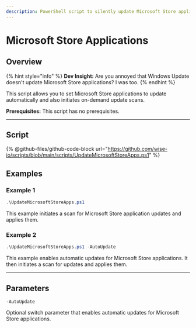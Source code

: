 ```yaml
---
description: PowerShell script to silently update Microsoft Store applications.
---
```


# Microsoft Store Applications

## Overview

{% hint style="info" %}
**Dev Insight:** Are you annoyed that Windows Update doesn't update Microsoft Store applications? I was too.
{% endhint %}

This script allows you to set Microsoft Store applications to update automatically and also initiates on-demand update scans.

**Prerequisites:** This script has no prerequisites.&#x20;

***

## Script

{% @github-files/github-code-block url="https://github.com/wise-io/scripts/blob/main/scripts/UpdateMicrosoftStoreApps.ps1" %}

## Examples

### Example 1

```powershell
.\UpdateMicrosoftStoreApps.ps1
```

This example initiates a scan for Microsoft Store application updates and applies them.

### Example 2

```powershell
.\UpdateMicrosoftStoreApps.ps1 -AutoUpdate
```

This example enables automatic updates for Microsoft Store applications. It then initiates a scan for updates and applies them.

***

## Parameters

`-AutoUpdate`

Optional switch parameter that enables automatic updates for Microsoft Store applications.
